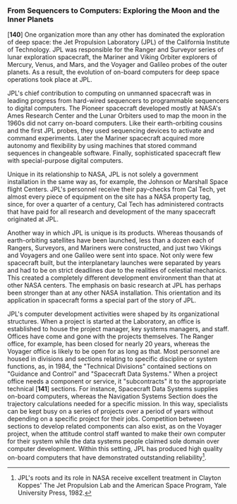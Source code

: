 ### From Sequencers to Computers: Exploring the Moon and the Inner Planets

\[**140**\] One organization more than any other has dominated the
exploration of deep space: the Jet Propulsion Laboratory (JPL) of the
California Institute of Technology. JPL was responsible for the Ranger
and Surveyor series of lunar exploration spacecraft, the Mariner and
Viking Orbiter explorers of Mercury, Venus, and Mars, and the Voyager
and Galileo probes of the outer planets. As a result, the evolution of
on-board computers for deep space operations took place at JPL.

JPL's chief contribution to computing on unmanned spacecraft was in
leading progress from hard-wired sequencers to programmable sequencers
to digital computers. The Pioneer spacecraft developed mostly at NASA's
Ames Research Center and the Lunar Orbiters used to map the moon in the
1960s did not carry on-board computers. Like their earth-orbiting
cousins and the first JPL probes, they used sequencing devices to
activate and command experiments. Later the Mariner spacecraft acquired
more autonomy and flexibility by using machines that stored command
sequences in changeable software. Finally, sophisticated spacecraft flew
with special-purpose digital computers.

Unique in its relationship to NASA, JPL is not solely a government
installation in the same way as, for example, the Johnson or Marshall
Space flight Centers. JPL's personnel receive their pay-checks from Cal
Tech, yet almost every piece of equipment on the site has a NASA
property tag, since, for over a quarter of a century, Cal Tech has
administered contracts that have paid for all research and development
of the many spacecraft originated at JPL.

Another way in which JPL is unique is its products. Whereas thousands of
earth-orbiting satellites have been launched, less than a dozen each of
Rangers, Surveyors, and Mariners were constructed, and just two Vikings
and Voyagers and one Galileo were sent into space. Not only were few
spacecraft built, but the interplanetary launches were separated by
years and had to be on strict deadlines due to the realities of
celestial mechanics. This created a completely different development
environment than that at other NASA centers. The emphasis on basic
research at JPL has perhaps been stronger than at any other NASA
installation. This orientation and its application in spacecraft forms a
special part of the story of JPL.

JPL's computer development activities were shaped by its organizational
structures. When a project is started at the Laboratory, an office is
established to house the project manager, key systems managers, and
staff. Offices have come and gone with the projects themselves. The
Ranger office, for example, has been closed for nearly 20 years, whereas
the Voyager office is likely to be open for as long as that. Most
personnel are housed in divisions and sections relating to specific
discipline or system functions, as, in 1984, the "Technical Divisions"
contained sections on "Guidance and Control" and "Spacecraft Data
Systems." When a project office needs a component or service, it
"subcontracts" it to the appropriate technical \[**141**\] sections. For
instance, Spacecraft Data Systems supplies on-board computers, whereas
the Navigation Systems Section does the trajectory calculations needed
for a specific mission. In this way, specialists can be kept busy on a
series of projects over a period of years without depending on a
specific project for their jobs. Competition between sections to develop
related components can also exist, as on the Voyager project, when the
attitude control staff wanted to make their own computer for their
system while the data systems people claimed sole domain over computer
development. Within this setting, JPL has produced high quality on-board
computers that have demonstrated outstanding reliability[^5-1a].

[^5-1a]: JPL's roots and its role in NASA receive excellent treatment in
Clayton Koppes' The Jet Propulsion Lab and the American Space Program,
Yale University Press, 1982.
